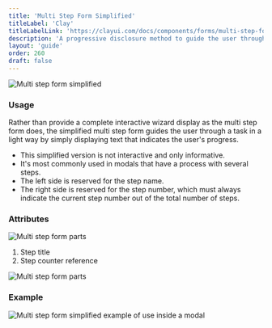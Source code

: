 ```yaml
---
title: 'Multi Step Form Simplified'
titleLabel: 'Clay'
titleLabelLink: 'https://clayui.com/docs/components/forms/multi-step-form-simplified.html'
description: 'A progressive disclosure method to guide the user through a task divided into several steps.'
layout: 'guide'
order: 260
draft: false
---
```


![Multi step form simplified](/images/lexicon/MultiStepFormSimplified.jpg)

### Usage

Rather than provide a complete interactive wizard display as the multi step form does, the simplified multi step form guides the user through a task in a light way by simply displaying text that indicates the user's progress.

-   This simplified version is not interactive and only informative.
-   It's most commonly used in modals that have a process with several steps.
-   The left side is reserved for the step name.
-   The right side is reserved for the step number, which must always indicate the current step number out of the total number of steps.

### Attributes

![Multi step form parts](/images/lexicon/MultiStepFormSimpliParts.jpg)

1. Step title
2. Step counter reference

![Multi step form parts](/images/lexicon/MultiStepFormSimpliMetrics.jpg)

### Example

![Multi step form simplified example of use inside a modal](/images/lexicon/MultiStepFormSimplifiedExample.jpg)

